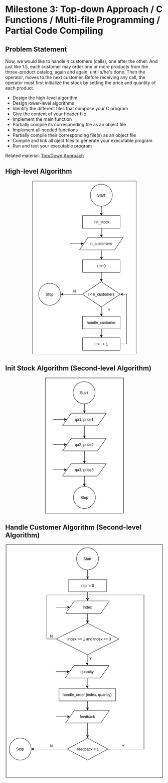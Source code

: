 # Milestone 3: Top-down Approach / C Functions / Multi-file Programming / Partial Code Compiling
## Problem Statement
Now, we would like to handle *n* customers (calls), one after the other. And just like 1.5, each customer may order one or more products from the thtree-product catalog, again and again, until s/he's done. Then the operator, moves to the next customer. Before receiving any call, the operator must first initialize the stock by setting the price and quantity of each product.
- Design the high-level algorithm
- Design lower-level algorithms
- Identify the different files that compose your C program
- Give the content of your header file
- Implement the main function
- Partially compile its corresponding file as an object file
- Implement all needed functions
- Partially compile their corresponding file(s) as an object file
- Compile and link all oject files to generate your executable program
- Run and test your executable program

Related material: [Top/Down Approach](https://docs.google.com/presentation/d/1MMt0wCU1iK8JAOL-SSjzq4mcDM2VQKTG3TH8Pxhirkk/edit?usp=sharing)

## High-level Algorithm
<p align="center">
  <img src="algorithms/milestone3-high-level.png">
</p>

## Init Stock Algorithm (Second-level Algorithm)
<p align="center">
  <img src="algorithms/milestone3-init-stock.png">
</p>

## Handle Customer Algorithm (Second-level Algorithm)
<p align="center">
  <img src="algorithms/milestone3-handle-customer.png">
</p>

